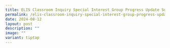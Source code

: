 ```yaml
---
title: ELIS Classroom Inquiry Special Interest Group Progress Update Session Two 2024
permalink: /elis-classroom-inquiry-special-interest-group-progress-update-session-two-2024/
date: 2024-08-12
layout: post
description: ""
image: ""
variant: tiptap
---
```

